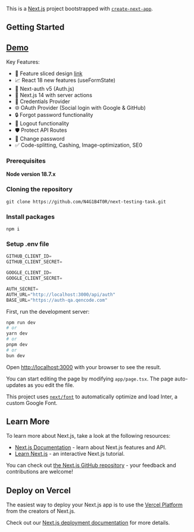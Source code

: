 This is a [Next.js](https://nextjs.org/) project bootstrapped with [`create-next-app`](https://github.com/vercel/next.js/tree/canary/packages/create-next-app).

## Getting Started

## [Demo](https://next-testing-task-a7kf.vercel.app/auth/login)

Key Features:
- 👑 Feature sliced design [link](https://feature-sliced.design/)
- 📈 React 18 new features (useFormState)
- 🔐 Next-auth v5 (Auth.js)
- 🚀 Next.js 14 with server actions
- 🔑 Credentials Provider
- 🌐 OAuth Provider (Social login with Google & GitHub)
- 🔒 Forgot password functionality
- 🚪 Logout functionality
- 🛡️ Protect API Routes
- 🔑 Change password
- ✅ Code-splitting, Cashing, Image-optimization, SE0

### Prerequisites

**Node version 18.7.x**

### Cloning the repository

```shell
git clone https://github.com/N4G1B4T0R/next-testing-task.git
```

### Install packages

```shell
npm i
```

### Setup .env file


```js
GITHUB_CLIENT_ID=
GITHUB_CLIENT_SECRET=

GOOGLE_CLIENT_ID=
GOOGLE_CLIENT_SECRET=

AUTH_SECRET=
AUTH_URL="http://localhost:3000/api/auth"
BASE_URL="https://auth-qa.qencode.com"
```

First, run the development server:

```bash
npm run dev
# or
yarn dev
# or
pnpm dev
# or
bun dev
```

Open [http://localhost:3000](http://localhost:3000) with your browser to see the result.

You can start editing the page by modifying `app/page.tsx`. The page auto-updates as you edit the file.

This project uses [`next/font`](https://nextjs.org/docs/basic-features/font-optimization) to automatically optimize and load Inter, a custom Google Font.

## Learn More

To learn more about Next.js, take a look at the following resources:

- [Next.js Documentation](https://nextjs.org/docs) - learn about Next.js features and API.
- [Learn Next.js](https://nextjs.org/learn) - an interactive Next.js tutorial.

You can check out [the Next.js GitHub repository](https://github.com/vercel/next.js/) - your feedback and contributions are welcome!

## Deploy on Vercel

The easiest way to deploy your Next.js app is to use the [Vercel Platform](https://vercel.com/new?utm_medium=default-template&filter=next.js&utm_source=create-next-app&utm_campaign=create-next-app-readme) from the creators of Next.js.

Check out our [Next.js deployment documentation](https://nextjs.org/docs/deployment) for more details.
